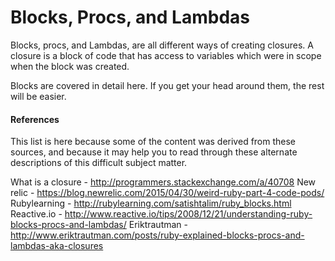# Blocks, Procs, and Lambdas

Blocks, procs, and Lambdas, are all different ways of creating closures. A closure is a block of code that has access to variables which were in scope when the block was created.

Blocks are covered in detail here. If you get your head around them, the rest will be easier. 


#### References

This list is here because some of the content was derived from these sources, and because it may help you to read through these alternate descriptions of this difficult subject matter. 

What is a closure - http://programmers.stackexchange.com/a/40708
New relic - https://blog.newrelic.com/2015/04/30/weird-ruby-part-4-code-pods/
Rubylearning - http://rubylearning.com/satishtalim/ruby_blocks.html
Reactive.io - http://www.reactive.io/tips/2008/12/21/understanding-ruby-blocks-procs-and-lambdas/
Eriktrautman - http://www.eriktrautman.com/posts/ruby-explained-blocks-procs-and-lambdas-aka-closures




